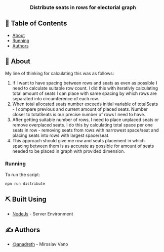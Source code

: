 <h3 align="center">Distribute seats in rows for electorial graph</h3>

## 📝 Table of Contents

- [About](#about)
- [Running](#running)
- [Authors](#authors)

## 🧐 About <a name = "about"></a>

My line of thinking for calculating this was as follows:

<ol>
<li>If I want to have spacing between rows and seats as even as possible I need to calculate suitable row count. I did this with iterativly calculating total amount of seats I can place with same spacing by which rows are separated into circumference of each row.</li>
<li>When total allocated seats number exceeds initial variable of totalSeats - I compare previous and current amount of placed seats. Number closer to totalSeats is our precise number of rows I need to have.</li>
<li>After getting suitable number of rows, I need to place unplaced seats or remove overplaced seats. I do this by calculating total space per one seats in row - removing seats from rows with narrowest space/seat and placing seats into rows with largest space/seat.</li>
<li>This approach should give me row and seats placement in which spacing between them is as accurate as possible for amount of seats needed to be placed in graph with provided dimension.</li>
</ol>

### Running <a name = "running"></a>

To run the script:

```
npm run distribute
```

## ⛏️ Built Using <a name = "built_using"></a>

- [NodeJs](https://nodejs.org/en/) - Server Environment

## ✍️ Authors <a name = "authors"></a>

- [@anadreth](https://github.com/anadreth) - Miroslav Vano
